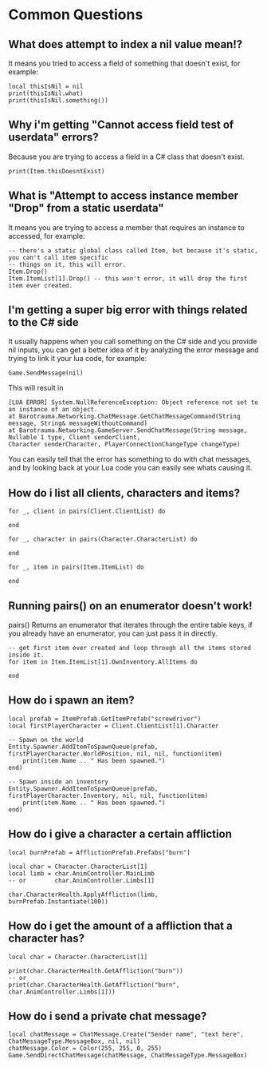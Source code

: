 # Common Questions

## What does attempt to index a nil value mean!?
It means you tried to access a field of something that doesn't exist, for example:
```
local thisIsNil = nil
print(thisIsNil.what)
print(thisIsNil.something())
```

## Why i'm getting "Cannot access field test of userdata<something>" errors?
Because you are trying to access a field in a C# class that doesn't exist.
```
print(Item.thisDoesntExist)
```

## What is "Attempt to access instance member "Drop" from a static userdata"
It means you are trying to access a member that requires an instance to accessed, for example:
```
-- there's a static global class called Item, but because it's static, you can't call item specific 
-- things on it, this will error.
Item.Drop()
Item.ItemList[1].Drop() -- this won't error, it will drop the first item ever created.
```

## I'm getting a super big error with things related to the C# side
It usually happens when you call something on the C# side and you provide nil inputs, you can get a better idea of it by analyzing the error message and trying to link it your lua code, for example:
```
Game.SendMessage(nil)
```
This will result in 
```
[LUA ERROR] System.NullReferenceException: Object reference not set to an instance of an object.
at Barotrauma.Networking.ChatMessage.GetChatMessageCommand(String message, String& messageWithoutCommand)
at Barotrauma.Networking.GameServer.SendChatMessage(String message, Nullable`1 type, Client senderClient, 
Character senderCharacter, PlayerConnectionChangeType changeType)
```
You can easily tell that the error has something to do with chat messages, and by looking back at your Lua code you can easily see whats causing it.

## How do i list all clients, characters and items?
```
for _, client in pairs(Client.ClientList) do

end

for _, character in pairs(Character.CharacterList) do

end

for _, item in pairs(Item.ItemList) do

end
```

## Running pairs() on an enumerator doesn't work!
pairs() Returns an enumerator that iterates through the entire table keys, if you already have an enumerator, you can just pass it in directly.
```
-- get first item ever created and loop through all the items stored inside it.
for item in Item.ItemList[1].OwnInventory.AllItems do

end
```

## How do i spawn an item?
```
local prefab = ItemPrefab.GetItemPrefab("screwdriver")
local firstPlayerCharacter = Client.ClientList[1].Character

-- Spawn on the world
Entity.Spawner.AddItemToSpawnQueue(prefab, firstPlayerCharacter.WorldPosition, nil, nil, function(item)
    print(item.Name .. " Has been spawned.")
end)

-- Spawn inside an inventory
Entity.Spawner.AddItemToSpawnQueue(prefab, firstPlayerCharacter.Inventory, nil, nil, function(item)
    print(item.Name .. " Has been spawned.")
end)
```

## How do i give a character a certain affliction

```
local burnPrefab = AfflictionPrefab.Prefabs["burn"]

local char = Character.CharacterList[1]
local limb = char.AnimController.MainLimb
-- or        char.AnimController.Limbs[1]

char.CharacterHealth.ApplyAffliction(limb, burnPrefab.Instantiate(100))

```

## How do i get the amount of a affliction that a character has?

```
local char = Character.CharacterList[1]

print(char.CharacterHealth.GetAffliction("burn"))
-- or
print(char.CharacterHealth.GetAffliction("burn", char.AnimController.Limbs[1]))
```

## How do i send a private chat message?

```
local chatMessage = ChatMessage.Create("Sender name", "text here", ChatMessageType.MessageBox, nil, nil)
chatMessage.Color = Color(255, 255, 0, 255)
Game.SendDirectChatMessage(chatMessage, ChatMessageType.MessageBox)
```